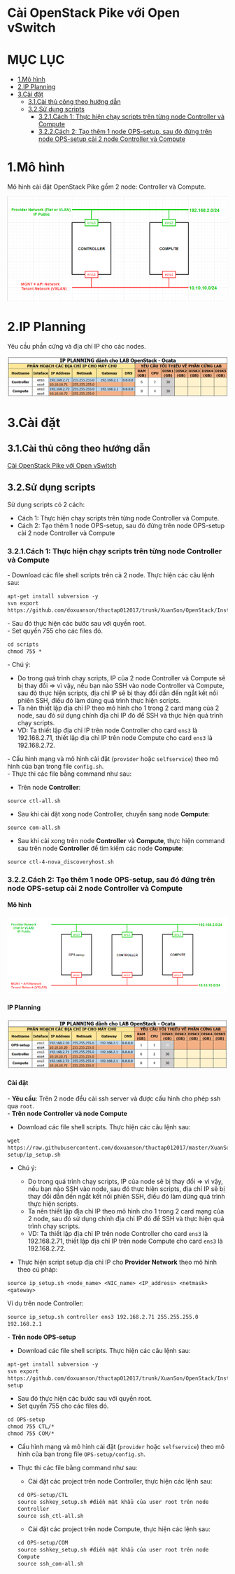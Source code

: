 # Cài OpenStack Pike với Open vSwitch


# MỤC LỤC
- [1.Mô hình](#1)
- [2.IP Planning](#2)
- [3.Cài đặt](#3)
  - [3.1.Cài thủ công theo hướng dẫn](#3.1)
  - [3.2.Sử dụng scripts](#3.2)
    - [3.2.1.Cách 1: Thực hiện chạy scripts trên từng node Controller và Compute](#3.2.1)
    - [3.2.2.Cách 2: Tạo thêm 1 node OPS-setup, sau đó đứng trên node OPS-setup cài 2 node Controller và Compute](#3.2.2)

<a name="1"></a>
# 1.Mô hình
Mô hình cài đặt OpenStack Pike gồm 2 node: Controller và Compute.

<img src="images/mo_hinh.png" />

<a name="2"></a>
# 2.IP Planning
Yêu cầu phần cứng và địa chỉ IP cho các nodes.

<img src="images/ip_planning.png" />

<a name="3"></a>
# 3.Cài đặt
<a name="3.1"></a>
## 3.1.Cài thủ công theo hướng dẫn
[Cài OpenStack Pike với Open vSwitch](docs/Install_OPS_with_OVS.md)

<a name="3.2"></a>
## 3.2.Sử dụng scripts 
Sử dụng scripts có 2 cách:  
- Cách 1: Thực hiện chạy scripts trên từng node Controller và Compute.
- Cách 2: Tạo thêm 1 node OPS-setup, sau đó đứng trên node OPS-setup cài 2 node Controller và Compute

<a name="3.2.1"></a>
### 3.2.1.Cách 1: Thực hiện chạy scripts trên từng node Controller và Compute
\- Download các file shell scripts trên cả 2 node. Thực hiện các câu lệnh sau:  
```
apt-get install subversion -y
svn export https://github.com/doxuanson/thuctap012017/trunk/XuanSon/OpenStack/Install%20OpenStack/Pike/Install_OPS_with_OVS/scripts
```

\- Sau đó thực hiện các bước sau với quyền root.  
\- Set quyền 755 cho các files đó.  
```
cd scripts
chmod 755 *
```

\- Chú ý:  
- Do trong quá trình chạy scripts, IP của 2 node Controller và Compute sẽ bị thay đổi => vì vậy, nếu bạn nào SSH vào node Controller và Compute, sau đó thực hiện scripts, địa chỉ IP sẽ bị thay đổi dẫn đến ngắt kết nối phiên SSH, điều đó làm dừng quá trình thực hiện scripts.  
- Ta nên thiết lập địa chỉ IP theo mô hình cho 1 trong 2 card mạng của 2 node, sau đó sử dụng chính địa chỉ IP đó để SSH và thực hiện quá trình chạy scripts.  
- VD: Ta thiết lập địa chỉ IP trên node Controller cho card `ens3` là 192.168.2.71, thiết lập địa chỉ IP trên node Compute cho card `ens3` là 192.168.2.72.  

\- Cấu hình mạng và mô hình cài đặt (`provider` hoặc `selfservice`) theo mô hình của bạn trong file `config.sh`.  
\- Thực thi các file bằng command như sau:  
- Trên node **Controller**:  
```
source ctl-all.sh
```

- Sau khi cài đặt xong node Controller, chuyển sang node **Compute**:  
```
source com-all.sh
```

- Sau khi cài xong trên node **Controller** và **Compute**, thực hiện command sau trên node **Controller** để tìm kiếm các node **Compute**:  
```
source ctl-4-nova_discoveryhost.sh
```


<a name="3.2.2"></a>

### 3.2.2.Cách 2: Tạo thêm 1 node OPS-setup, sau đó đứng trên node OPS-setup cài 2 node Controller và Compute

#### Mô hình
<img src="images/mo_hinh_1.png" />

#### IP Planning

<img src="images/ip_planning_1.png" />

#### Cài đặt
\- **Yêu cầu**: Trên 2 node đều cài ssh server và được cấu hình cho phép ssh qua `root`.  
\- **Trên node Controller và node Compute**  
  - Download các file shell scripts. Thực hiện các câu lệnh sau:  
  ```
  wget https://raw.githubusercontent.com/doxuanson/thuctap012017/master/XuanSon/OpenStack/Install%20OpenStack/Pike/Install_OPS_with_OVS/OPS-setup/ip_setup.sh
  ```

  - Chú ý:  
    - Do trong quá trình chạy scripts, IP của node sẽ bị thay đổi => vì vậy, nếu bạn nào SSH vào node, sau đó thực hiện scripts, địa chỉ IP sẽ bị thay đổi dẫn đến ngắt kết nối phiên SSH, điều đó làm dừng quá trình thực hiện scripts.  
    - Ta nên thiết lập địa chỉ IP theo mô hình cho 1 trong 2 card mạng của 2 node, sau đó sử dụng chính địa chỉ IP đó để SSH và thực hiện quá trình chạy scripts.  
    - VD: Ta thiết lập địa chỉ IP trên node Controller cho card `ens3` là 192.168.2.71, thiết lập địa chỉ IP trên node Compute cho card `ens3` là 192.168.2.72.  

  - Thực hiện script setup địa chỉ IP cho **Provider Network** theo mô hình theo cú pháp:  
  ```
  source ip_setup.sh <node_name> <NIC_name> <IP_address> <netmask> <gateway>
  ```

  Ví dụ trên node Controller:  
  ```
  source ip_setup.sh controller ens3 192.168.2.71 255.255.255.0 192.168.2.1
  ```

\- **Trên node OPS-setup**  
  - Download các file shell scripts. Thực hiện các câu lệnh sau:  
  ```
  apt-get install subversion -y
  svn export https://github.com/doxuanson/thuctap012017/trunk/XuanSon/OpenStack/Install%20OpenStack/Pike/Install_OPS_with_OVS/OPS-setup
  ```

  - Sau đó thực hiện các bước sau với quyền root.  
  - Set quyền 755 cho các files đó. 

  ```
  cd OPS-setup  
  chmod 755 CTL/*  
  chmod 755 COM/*  
  ```

  - Cấu hình mạng và mô hình cài đặt (`provider` hoặc `selfservice`) theo mô hình của bạn trong file `OPS-setup/config.sh`.  
  - Thực thi các file bằng command như sau:  
    - Cài đặt các project trên node Controller, thực hiện các lệnh sau:  
    ```
    cd OPS-setup/CTL
    source sshkey_setup.sh #điền mật khẩu của user root trên node Controller
    source ssh_ctl-all.sh
    ```
    
    - Cài đặt các project trên node Compute, thực hiện các lệnh sau:  
    ```
    cd OPS-setup/COM
    source sshkey_setup.sh #điền mật khẩu của user root trên node Compute
    source ssh_com-all.sh
    ```


















